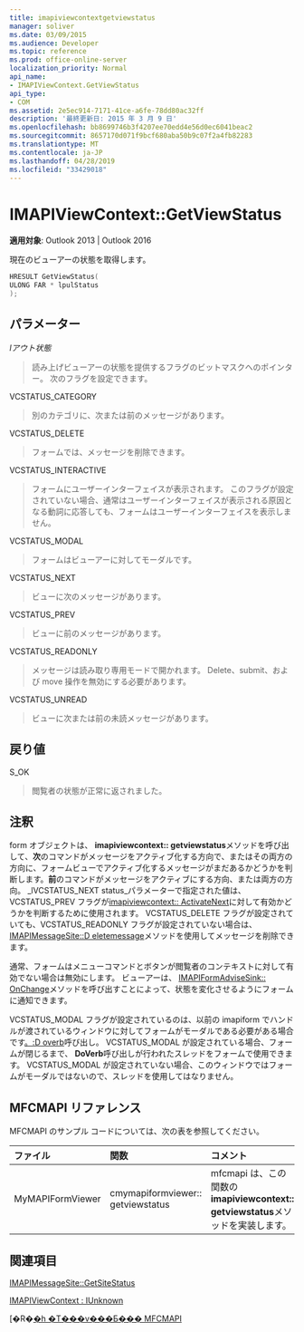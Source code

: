 ```yaml
---
title: imapiviewcontextgetviewstatus
manager: soliver
ms.date: 03/09/2015
ms.audience: Developer
ms.topic: reference
ms.prod: office-online-server
localization_priority: Normal
api_name:
- IMAPIViewContext.GetViewStatus
api_type:
- COM
ms.assetid: 2e5ec914-7171-41ce-a6fe-78dd80ac32ff
description: '最終更新日: 2015 年 3 月 9 日'
ms.openlocfilehash: bb8699746b3f4207ee70edd4e56d0ec6041beac2
ms.sourcegitcommit: 8657170d071f9bcf680aba50b9c07f2a4fb82283
ms.translationtype: MT
ms.contentlocale: ja-JP
ms.lasthandoff: 04/28/2019
ms.locfileid: "33429018"
---
```

# <a name="imapiviewcontextgetviewstatus"></a>IMAPIViewContext::GetViewStatus

  
  
**適用対象**: Outlook 2013 | Outlook 2016 
  
現在のビューアーの状態を取得します。 
  
```cpp
HRESULT GetViewStatus(
ULONG FAR * lpulStatus
);
```

## <a name="parameters"></a>パラメーター

 _lアウト状態_
  
> 読み上げビューアーの状態を提供するフラグのビットマスクへのポインター。 次のフラグを設定できます。
    
VCSTATUS_CATEGORY 
  
> 別のカテゴリに、次または前のメッセージがあります。 
    
VCSTATUS_DELETE 
  
> フォームでは、メッセージを削除できます。 
    
VCSTATUS_INTERACTIVE 
  
> フォームにユーザーインターフェイスが表示されます。 このフラグが設定されていない場合、通常はユーザーインターフェイスが表示される原因となる動詞に応答しても、フォームはユーザーインターフェイスを表示しません。 
    
VCSTATUS_MODAL 
  
> フォームはビューアーに対してモーダルです。 
    
VCSTATUS_NEXT 
  
> ビューに次のメッセージがあります。 
    
VCSTATUS_PREV 
  
> ビューに前のメッセージがあります。 
    
VCSTATUS_READONLY 
  
> メッセージは読み取り専用モードで開かれます。 Delete、submit、および move 操作を無効にする必要があります。 
    
VCSTATUS_UNREAD 
  
> ビューに次または前の未読メッセージがあります。
    
## <a name="return-value"></a>戻り値

S_OK 
  
> 閲覧者の状態が正常に返されました。
    
## <a name="remarks"></a>注釈

form オブジェクトは、 **imapiviewcontext:: getviewstatus**メソッドを呼び出して、**次**のコマンドがメッセージをアクティブ化する方向で、またはその両方の方向に、フォームビューでアクティブ化するメッセージがまだあるかどうかを判断します。**前**のコマンドがメッセージをアクティブにする方向、または両方の方向。 _lVCSTATUS_NEXT status_パラメーターで指定された値は、VCSTATUS_PREV フラグが[imapiviewcontext:: ActivateNext](imapiviewcontext-activatenext.md)に対して有効かどうかを判断するために使用されます。 VCSTATUS_DELETE フラグが設定されていても、VCSTATUS_READONLY フラグが設定されていない場合は、 [IMAPIMessageSite::D eletemessage](imapimessagesite-deletemessage.md)メソッドを使用してメッセージを削除できます。 
  
通常、フォームはメニューコマンドとボタンが閲覧者のコンテキストに対して有効でない場合は無効にします。 ビューアーは、 [IMAPIFormAdviseSink:: OnChange](imapiformadvisesink-onchange.md)メソッドを呼び出すことによって、状態を変化させるようにフォームに通知できます。 
  
VCSTATUS_MODAL フラグが設定されているのは、以前の imapiform でハンドルが渡されているウィンドウに対してフォームがモーダルである必要がある場合です[。:D overb](imapiform-doverb.md)呼び出し。 VCSTATUS_MODAL が設定されている場合、フォームが閉じるまで、 **DoVerb**呼び出しが行われたスレッドをフォームで使用できます。 VCSTATUS_MODAL が設定されていない場合、このウィンドウではフォームがモーダルではないので、スレッドを使用してはなりません。 
  
## <a name="mfcmapi-reference"></a>MFCMAPI リファレンス

MFCMAPI のサンプル コードについては、次の表を参照してください。
  
|**ファイル**|**関数**|**コメント**|
|:-----|:-----|:-----|
|MyMAPIFormViewer  <br/> |cmymapiformviewer:: getviewstatus  <br/> |mfcmapi は、この関数の**imapiviewcontext:: getviewstatus**メソッドを実装します。  <br/> |
   
## <a name="see-also"></a>関連項目



[IMAPIMessageSite::GetSiteStatus](imapimessagesite-getsitestatus.md)
  
[IMAPIViewContext : IUnknown](imapiviewcontextiunknown.md)


[�R�[�h �T���v���Ƃ��� MFCMAPI](mfcmapi-as-a-code-sample.md)

